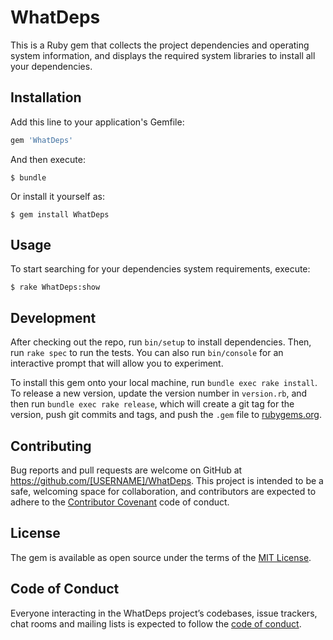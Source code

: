 # WhatDeps

This is a Ruby gem that collects the project dependencies and operating system information, and displays the required system libraries to
install all your dependencies.

## Installation

Add this line to your application's Gemfile:

```ruby
gem 'WhatDeps'
```

And then execute:

    $ bundle

Or install it yourself as:

    $ gem install WhatDeps

## Usage

To start searching for your dependencies system requirements, execute:

    $ rake WhatDeps:show

## Development

After checking out the repo, run `bin/setup` to install dependencies. Then, run `rake spec` to run the tests. You can also run `bin/console` for an interactive prompt that will allow you to experiment.

To install this gem onto your local machine, run `bundle exec rake install`. To release a new version, update the version number in `version.rb`, and then run `bundle exec rake release`, which will create a git tag for the version, push git commits and tags, and push the `.gem` file to [rubygems.org](https://rubygems.org).

## Contributing

Bug reports and pull requests are welcome on GitHub at https://github.com/[USERNAME]/WhatDeps. This project is intended to be a safe, welcoming space for collaboration, and contributors are expected to adhere to the [Contributor Covenant](http://contributor-covenant.org) code of conduct.

## License

The gem is available as open source under the terms of the [MIT License](http://opensource.org/licenses/MIT).

## Code of Conduct

Everyone interacting in the WhatDeps project’s codebases, issue trackers, chat rooms and mailing lists is expected to follow the [code of conduct](https://github.com/[USERNAME]/WhatDeps/blob/master/CODE_OF_CONDUCT.md).
